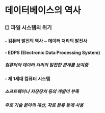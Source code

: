 # 데이터베이스의 역사

### □ 파일 시스템의 위기
#### - 컴퓨터 발전의 역사 ~ 데이터 처리의 발전사
#### - EDPS (EIectronic Data Processing System)
##### 컴퓨터와 데이터 처리의 밀접한 관계를 보여줌
#### - 제 1세대 컴퓨터 시스템
##### 소프트웨어나 저장장치 등의 개발이 부족
##### 주로 기술 분야의 계산, 자료 분류 등에 사용
